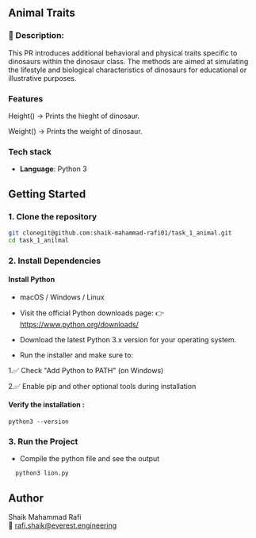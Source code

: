 ## Animal Traits

### 📄 Description:
This PR introduces additional behavioral and physical traits specific to dinosaurs within the dinosaur class. The methods are aimed at simulating the lifestyle and biological characteristics of dinosaurs for educational or illustrative purposes.

### Features 
Height()
→ Prints the hieght of dinosaur.

Weight()
→ Prints the weight of dinosaur.

### Tech stack 

- **Language**: Python 3

##  Getting Started

### 1. Clone the repository

```bash
git clonegit@github.com:shaik-mahammad-rafi01/task_1_animal.git
cd task_1_anilmal
```

### 2. Install Dependencies 

  #### Install Python 
  - macOS / Windows / Linux

- Visit the official Python downloads page:
👉 https://www.python.org/downloads/
- Download the latest Python 3.x version for your operating system.

- Run the installer and make sure to:

1.✅ Check "Add Python to PATH" (on Windows)

2.✅ Enable pip and other optional tools during installation


#### Verify the installation : 
```
python3 --version
```

### 3. Run the Project 
- Compile the python file and see the output
```bash 
  python3 lion.py
```

## Author
Shaik Mahammad Rafi  
📧 [rafi.shaik@everest.engineering](mailto:rafi.shaik@everest.engineering)
